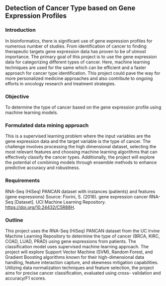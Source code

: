 ## Detection of Cancer Type based on Gene Expression Profiles

### Introduction
In bioinformatics, there is significant use of gene expression profiles for numerous number of studies. From
identification of cancer to finding therapeutic targets gene expression data has proven to be of utmost
importance. The primary goal of this project is to use the gene expression data for categorizing different
types of cancer. Here, machine learning techniques are used for the same which can be eﬀicient and a faster
approach for cancer type identification. This project could pave the way for more personalized medicine
approaches and also contribute to ongoing efforts in oncology research and treatment strategies.

### Objective
To determine the type of cancer based on the gene expression profile using machine learning
models.

### Formulated data mining approach
This is a supervised learning problem where the input variables are the gene expression data and the target
variable is the type of cancer. The challenge involves processing the high dimensional dataset, selecting
the most relevant features and choosing machine learning algorithms that can effectively classify the cancer
types. Additionally, the project will explore the potential of combining models through ensemble methods
to enhance predictive accuracy and robustness.

### Requirements
RNA-Seq (HiSeq) PANCAN dataset with instances (patients) and features (gene expressions)
Source: Fiorini, S. (2016). gene expression cancer RNA-Seq [Dataset]. UCI Machine Learning Repository. https://doi.org/10.24432/C5R88H.

### Outline
This project uses the RNA-Seq (HiSeq) PANCAN dataset from the UC Irvine Machine Learning Repository
to determine the type of cancer (BRCA, KIRC, COAD, LUAD, PRAD) using gene expressions from patients.
The classification model uses supervised machine learning approach. The project will explore Support Vector
Machine (SVM), Random Forest, and Gradient Boosting algorithms known for their high-dimensional data
handling, feature interaction capture, and skewness mitigation capabilities. Utilizing data normalization
techniques and feature selection, the project aims for precise cancer classification, evaluated using cross-
validation and accuracy/F1 scores.
